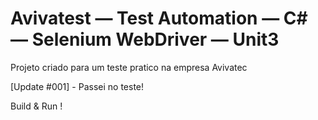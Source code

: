 # Avivatest — Test Automation — C# — Selenium WebDriver — Unit3
Projeto criado para um teste pratico na empresa Avivatec

[Update #001] - Passei no teste!

Build & Run !
